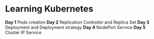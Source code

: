 # Learning Kubernetes
**Day 1** Pods creation
**Day 2** Replication Controller and Replica Set
**Day 3** Deployment and Deployment strategy
**Day 4** NodePort Service
**Day 5** Cluster IP Service